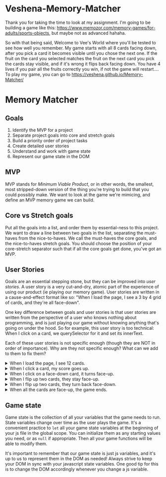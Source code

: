 # Veshena-Memory-Matcher
Thank you for taking the time to look at my assignment. I'm going to be building a game like this: https://www.memozor.com/memory-games/for-adults/sports-objects, but maybe not as advanced hahaha.

So with that being said,
Welcome to Vee's World where you'll be tested to see how well you remember. My game starts with all 8 cards facing down, after you pick a card it becomes visible until you chose the next one. If the fruit on the card you selected matches the fruit on the next card you pick the cards stay visible, and if it's wrong it flips back facing down. You have 4 lives if you pair all the fruits correctly you win, if not the game will restart.... To play my game, you can go to https://veshena.github.io/Memory-Matcher/


# Memory Matcher

## Goals
1. Identify the MVP for a project
1. Separate project goals into core and stretch goals
1. Build a priority order of project tasks
1. Create detailed user stories
1. Understand and work with game state
1. Represent our game state in the DOM

## MVP
MVP stands for _Minimum Viable Product_, or in other words, the smallest, most stripped-down version of the thing you're trying to build that you could possibly make. We want to look at the game we're mimicing, and define an MVP memory game we can build.

## Core vs Stretch goals
Put all the goals into a list, and order them by essential-ness to this project. We want to draw a line between two goals in the list, separating the must-haves from the nice-to-haves. We call the must-haves the core goals, and the nice-to-haves stretch goals. You should choose the position of your core-stretch separator such that if all the core goals get done, you've got an MVP.

## User Stories
Goals are an essential stepping stone, but they can be improved into _user stories_. A user story is a very cut-and-dry, atomic part of the experience of using our product (ie playing our memory game). User stories are written in a cause-and-effect format like so: "When I load the page, I see a 3 by 4 grid of cards, and they're all face-down".

One key difference between goals and user stories is that user stories are written from the perspective of a user who knows nothing about programming, and is just playing our game without knowing anything that's going on under the hood. So for example, this user story is too technical: When I click on a card, we querySelector for it and set its innerText.

Each of these user stories is not specific enough (though they are NOT in order of importance). Why are they not specific enough? What can we add to them to fix them?
<details>
  <summary>When I load the page, I see 12 cards.</summary>
  Are they face-down or face-up? Does the grid shape matter?
</details>

<details>
  <summary>When I click a card, my score goes up.</summary>
  The score should only go up if they made a match
</details>

<details>
  <summary>When I click on a face-down card, it turns face-up.</summary>
  How long does it stay face-up? The answer depends on whether this is your first guess or your second guess!
</details>

<details>
  <summary>When I flip up two cards, they stay face-up.</summary>
  Only if they match! Also, how long do they stay face-up? Forever, or just for some time?
</details>

<details>
  <summary>When I flip up two cards, they turn back face-down.</summary>
  Only if they don't match! How fast do they turn face-down? What happens after they turn face-down?
</details>

<details>
  <summary>When all the cards are face-up, the game ends.</summary>
  What do we see that lets us know the game ends?
</details>

## Game state
Game state is the collection of all your variables that the game needs to run. State variables change over time as the user plays the game. It's a convenient practice to `let` all your game state variables at the beginning of your js file in the global scope. You can initialize them as any starting values you need, or as `null` if appropriate. Then all your game functions will be able to modify them.

It's important to remember that our game state is just js variables, and it's up to us to represent them in the DOM as needed! Always strive to keep your DOM in sync with your javascript state variables. One good tip for this is to change the DOM accordingly whenever you change a js variable.